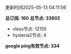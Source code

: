 更新时间2025-05-13 04:11:56

**总订阅: 160**
**总节点: 33802**
- vless节点: 12155
- hysteria2节点: 4

**google ping有效节点: 334**
